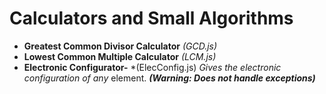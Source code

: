 # Calculators and Small Algorithms
* **Greatest Common Divisor Calculator** *(GCD.js)*
* **Lowest Common Multiple Calculator** *(LCM.js)*
* **Electronic Configurator-** *(ElecConfig.js) *Gives the electronic configuration of any* element. ***(Warning: Does not handle exceptions)***
